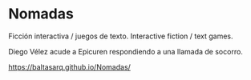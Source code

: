 Nomadas
=======

Ficción interactiva / juegos de texto. Interactive fiction / text games.

Diego Vélez acude a Epicuren respondiendo a una llamada de socorro.

<a href="https://baltasarq.github.io/Nomadas/">
    https://baltasarq.github.io/Nomadas/
</a>
